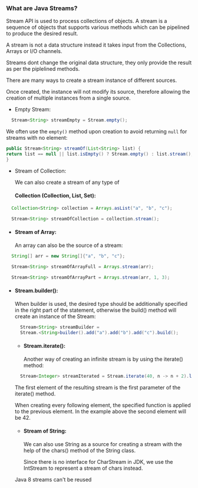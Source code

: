 ### What are Java Streams?

Stream API is used to process collections of objects.
A stream is a sequence of objects that supports various methods which can be pipelined to produce the desired result.

A stream is not a data structure instead it takes input from the Collections, Arrays or I/O channels.

Streams dont change the original data structure, they only provide the result
as per the piplelined methods.

There are many ways to create a stream instance of different sources.

Once created, the instance will not modify its source, therefore allowing the creation of multiple instances from a single source.

- Empty Stream:

```java
  Stream<String> streamEmpty = Stream.empty();
```

We often use the `empty()` method upon creation to avoid returning `null` for streams with no element:

```java
public Stream<String> streamOf(List<String> list) {
return list == null || list.isEmpty() ? Stream.empty() : list.stream();
}
```

- Stream of Collection:

  We can also create a stream of any type of

  #### Collection (Collection, List, Set):

```java
  Collection<String> collection = Arrays.asList("a", "b", "c");

  Stream<String> streamOfCollection = collection.stream();
```

- #### Stream of Array:
  An array can also be the source of a stream:

```java
  String[] arr = new String[]{"a", "b", "c"};

  Stream<String> streamOfArrayFull = Arrays.stream(arr);

  Stream<String> streamOfArrayPart = Arrays.stream(arr, 1, 3);
```

- #### Stream.builder():

  When builder is used, the desired type should be additionally specified in the right part of the statement,
  otherwise the build() method will create an instance of the Stream<Object>:

```java
  Stream<String> streamBuilder =
  Stream.<String>builder().add("a").add("b").add("c").build();
```

- #### Stream.iterate():

  Another way of creating an infinite stream is by using the iterate() method:

```java
  Stream<Integer> streamIterated = Stream.iterate(40, n -> n + 2).limit(20);

```

The first element of the resulting stream is the first parameter of the iterate() method.

When creating every following element, the specified function is applied to the previous element. In the example above the second element will be 42.

- #### Stream of String:

  We can also use String as a source for creating a stream with the help of the chars() method of the String class.

  Since there is no interface for CharStream in JDK, we use the IntStream to represent a stream of chars instead.

Java 8 streams can't be reused
